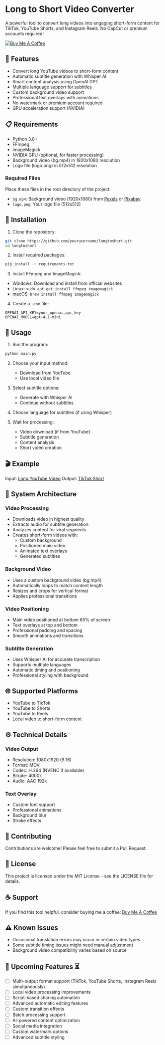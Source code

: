 # Long to Short Video Converter

A powerful tool to convert long videos into engaging short-form content for TikTok, YouTube Shorts, and Instagram Reels. No CapCut or premium accounts required!

[![Buy Me A Coffee](https://img.shields.io/badge/Buy%20Me%20A%20Coffee-FFDD00?style=for-the-badge&logo=buy-me-a-coffee&logoColor=black)](https://buymeacoffee.com/ramazanserifakbuz)

## 🌟 Features

- Convert long YouTube videos to short-form content
- Automatic subtitle generation with Whisper AI
- Smart content analysis using OpenAI GPT
- Multiple language support for subtitles
- Custom background video support
- Professional text overlays with animations
- No watermark or premium account required
- GPU acceleration support (NVIDIA)

## 📋 Requirements

- Python 3.8+
- FFmpeg
- ImageMagick
- NVIDIA GPU (optional, for faster processing)
- Background video (bg.mp4) in 1920x1080 resolution
- Logo file (logo.png) in 512x512 resolution

### Required Files
Place these files in the root directory of the project:
- `bg.mp4`: Background video (1920x1080) from [Pexels](https://www.pexels.com/search/videos/background/) or [Pixabay](https://pixabay.com/videos/search/background/)
- `logo.png`: Your logo file (512x512)

## 🚀 Installation

1. Clone the repository:
```bash
git clone https://github.com/yourusername/longtoshort.git
cd longtoshort
```

2. Install required packages:
```bash
pip install -r requirements.txt
```

3. Install FFmpeg and ImageMagick:
- Windows: Download and install from official websites
- Linux: `sudo apt-get install ffmpeg imagemagick`
- macOS: `brew install ffmpeg imagemagick`

4. Create a `.env` file:
```env
OPENAI_API_KEY=your_openai_api_key
OPENAI_MODEL=gpt-4.1-mini
```

## 🎥 Usage

1. Run the program:
```bash
python main.py
```

2. Choose your input method:
   - Download from YouTube
   - Use local video file

3. Select subtitle options:
   - Generate with Whisper AI
   - Continue without subtitles

4. Choose language for subtitles (if using Whisper)

5. Wait for processing:
   - Video download (if from YouTube)
   - Subtitle generation
   - Content analysis
   - Short video creation

## 🎬 Example

Input: [Long YouTube Video](https://www.youtube.com/watch?v=example)
Output: [TikTok Short](https://www.tiktok.com/@astrolojiyorumlari/video/7514114086037130497)

## 🔧 System Architecture

### Video Processing
- Downloads video in highest quality
- Extracts audio for subtitle generation
- Analyzes content for viral segments
- Creates short-form videos with:
  - Custom background
  - Positioned main video
  - Animated text overlays
  - Generated subtitles

### Background Video
- Uses a custom background video (bg.mp4)
- Automatically loops to match content length
- Resizes and crops for vertical format
- Applies professional transitions

### Video Positioning
- Main video positioned at bottom 65% of screen
- Text overlays at top and bottom
- Professional padding and spacing
- Smooth animations and transitions

### Subtitle Generation
- Uses Whisper AI for accurate transcription
- Supports multiple languages
- Automatic timing and positioning
- Professional styling with background

## 🌐 Supported Platforms

- YouTube to TikTok
- YouTube to Shorts
- YouTube to Reels
- Local video to short-form content

## ⚙️ Technical Details

### Video Output
- Resolution: 1080x1920 (9:16)
- Format: MOV
- Codec: H.264 (NVENC if available)
- Bitrate: 4000k
- Audio: AAC 192k

### Text Overlay
- Custom font support
- Professional animations
- Background blur
- Stroke effects

## 🤝 Contributing

Contributions are welcome! Please feel free to submit a Pull Request.

## 📝 License

This project is licensed under the MIT License - see the LICENSE file for details.

## ☕ Support

If you find this tool helpful, consider buying me a coffee:
[Buy Me A Coffee](https://buymeacoffee.com/ramazanserifakbuz)

## ⚠️ Known Issues

- Occasional translation errors may occur in certain video types
- Some subtitle timing issues might need manual adjustment
- Background video compatibility varies based on source

## 🚧 Upcoming Features ⏳

- [ ] Multi-output format support (TikTok, YouTube Shorts, Instagram Reels simultaneously)
- [ ] Local video processing improvements
- [ ] Script-based sharing automation
- [ ] Advanced automatic editing features
- [ ] Custom transition effects
- [ ] Batch processing support
- [ ] AI-powered content optimization
- [ ] Social media integration
- [ ] Custom watermark options
- [ ] Advanced subtitle styling 